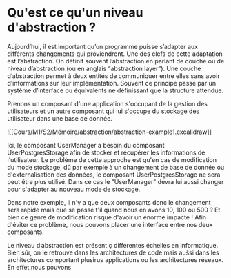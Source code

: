 # Qu'est ce qu'un niveau d'abstraction ?

Aujourd’hui, il est important qu’un programme puisse s’adapter aux différents changements qui proviendront. Une des clefs de cette adaptation est l’abstraction. On définit souvent l’abstraction en parlant de couche ou de niveau d’abstraction (ou en anglais “abstraction layer”). Une couche d’abstraction permet à deux entités de communiquer entre elles sans avoir d’informations sur leur implémentation. Souvent ce principe passe par un système d’interface ou équivalents ne définissant que la structure attendue. 

Prenons un composant d'une application s'occupant de la gestion des utilisateurs et un autre composant qui lui s'occupe du stockage des utilisateur dans une base de donnée.

![[Cours/M1/S2/Mémoire/abstraction/abstraction-example1.excalidraw]]

Ici, le composant UserManager a besoin du composant UserPostgresStorage afin de stocker et récupérer les informations de l'utilisateur. Le problème de cette approche est qu'en cas de modification du mode stockage, dû par exemple à un changement de base de donnée ou d'externalisation des données, le composant UserPostgresStorage ne sera peut être plus utilisé. Dans ce cas le "UserManager" devra lui aussi changer pour s'adapter au nouveau mode de stockage. 

Dans notre exemple, il n'y a que deux composants donc le changement sera rapide mais que se passe t'il quand nous en avons 10, 100 ou 500 ? Et bien ce genre de modification risque d'avoir un énorme impacte ! Afin d'éviter ce problème, nous pouvons placer une interface entre nos deux composants. 


Le niveau d’abstraction est présent ç différentes échelles en informatique. Bien sûr, on le retrouve dans les architectures de code mais auŝsi dans les architectures comportant plusirus applications ou les architectures réseaux. En effet,nous pouvons 
